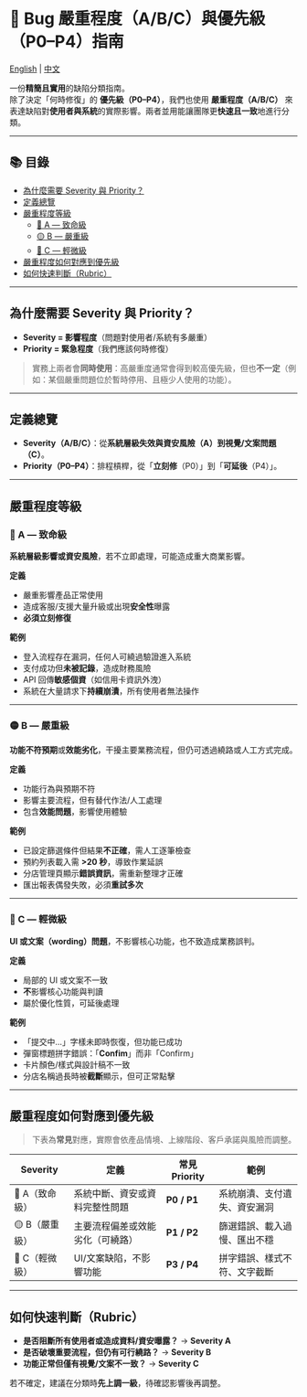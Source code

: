 # 🐞 Bug 嚴重程度（A/B/C）與優先級（P0–P4）指南

[English](README.md) | [中文](README_zh.md)

一份**精簡且實用**的缺陷分類指南。  
除了決定「何時修復」的 **優先級（P0–P4）**，我們也使用 **嚴重程度（A/B/C）** 來表達缺陷對**使用者與系統**的實際影響。兩者並用能讓團隊更**快速且一致**地進行分類。

---

## 📚 目錄 <a id="toc"></a>
- [為什麼需要 Severity 與 Priority？](#why-severity-and-priority)
- [定義總覽](#definitions-at-a-glance)
- [嚴重程度等級](#severity-levels)
  - [🔴 A — 致命級](#a-critical)
  - [🟡 B — 嚴重級](#b-serious)
  - [🔵 C — 輕微級](#c-non-critical)
- [嚴重程度如何對應到優先級](#how-severity-maps-to-priority)
- [如何快速判斷（Rubric）](#how-to-choose-quickly-rubric)

---

## 為什麼需要 Severity 與 Priority？ <a id="why-severity-and-priority"></a>

- **Severity = 影響程度**（問題對使用者/系統有多嚴重）  
- **Priority = 緊急程度**（我們應該何時修復）

> 實務上兩者會**同時使用**：高嚴重度通常會得到較高優先級，但也**不一定**（例如：某個嚴重問題位於暫時停用、且極少人使用的功能）。

---

## 定義總覽 <a id="definitions-at-a-glance"></a>

- **Severity（A/B/C）**：從**系統層級失效與資安風險（A）**到**視覺/文案問題（C）**。  
- **Priority（P0–P4）**：排程槓桿，從「**立刻修**（P0）」到「**可延後**（P4）」。

---

## 嚴重程度等級 <a id="severity-levels"></a>

### 🔴 A — 致命級 <a id="a-critical"></a>
**系統層級影響或資安風險**，若不立即處理，可能造成重大商業影響。

**定義**
- 嚴重影響產品正常使用  
- 造成客服/支援大量升級或出現**安全性**曝露  
- **必須立刻修復**

**範例**
- 登入流程存在漏洞，任何人可繞過驗證進入系統  
- 支付成功但**未被記錄**，造成財務風險  
- API 回傳**敏感個資**（如信用卡資訊外洩）  
- 系統在大量請求下**持續崩潰**，所有使用者無法操作

---

### 🟡 B — 嚴重級 <a id="b-serious"></a>
**功能不符預期**或**效能劣化**，干擾主要業務流程，但仍可透過繞路或人工方式完成。

**定義**
- 功能行為與預期不符  
- 影響主要流程，但有替代作法/人工處理  
- 包含**效能問題**，影響使用體驗

**範例**
- 已設定篩選條件但結果**不正確**，需人工逐筆檢查  
- 預約列表載入需 **>20 秒**，導致作業延誤  
- 分店管理頁顯示**錯誤資訊**，需重新整理才正確  
- 匯出報表偶發失敗，必須**重試多次**

---

### 🔵 C — 輕微級 <a id="c-non-critical"></a>
**UI 或文案（wording）問題**，不影響核心功能，也不致造成業務誤判。

**定義**
- 局部的 UI 或文案不一致  
- **不**影響核心功能與判讀  
- 屬於優化性質，可延後處理

**範例**
- 「提交中…」字樣未即時恢復，但功能已成功  
- 彈窗標題拼字錯誤：「**Confim**」而非「Confirm」  
- 卡片顏色/樣式與設計稿不一致  
- 分店名稱過長時被**截斷**顯示，但可正常點擊

---

## 嚴重程度如何對應到優先級 <a id="how-severity-maps-to-priority"></a>

> 下表為**常見**對應，實際會依產品情境、上線階段、客戶承諾與風險而調整。

| **Severity** | **定義** | **常見 Priority** | **範例** |
| --- | --- | --- | --- |
| 🔴 A（致命級） | 系統中斷、資安或資料完整性問題 | **P0 / P1** | 系統崩潰、支付遺失、資安漏洞 |
| 🟡 B（嚴重級） | 主要流程偏差或效能劣化（可繞路） | **P1 / P2** | 篩選錯誤、載入過慢、匯出不穩 |
| 🔵 C（輕微級） | UI/文案缺陷，不影響功能 | **P3 / P4** | 拼字錯誤、樣式不符、文字截斷 |

---

## 如何快速判斷（Rubric） <a id="how-to-choose-quickly-rubric"></a>

- **是否阻斷所有使用者或造成資料/資安曝露？** → **Severity A**  
- **是否破壞重要流程，但仍有可行繞路？** → **Severity B**  
- **功能正常但僅有視覺/文案不一致？** → **Severity C**

若不確定，建議在分類時**先上調一級**，待確認影響後再調整。

